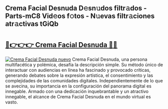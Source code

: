 ## Crema Facial Desnuda D𝚎sn𝚞dos filtr𝚊dos - Parts-mC8 Vid𝚎os f𝚘tos - N𝚞evas filtr𝚊ciones atr𝚊ctivas tGiQb

# <h2><a href="http://mb61yzw.tromn.icu/?c=Crema+Facial+Desnuda">🔗👉👉👉 Crema Facial Desnuda 🔗🔗</a></h2>

[![Crema Facial Desnuda nuevo](https://i.imgur.com/pEAQMta.gif)](http://mb61yzw.tromn.icu/?c=Crema+Facial+Desnuda)
Crema Facial Desnuda, una persona multifacética y polémica, desafía la descripción simple. Su método único de interactuar con audiencias en línea ha fascinado y provocado críticas, generando debates sobre la expresión artística, el consentimiento y las complejidades de las comunidades digitales. Independientemente de lo que se avecina, su importancia en la configuración del panorama digital es innegable. Armado con una dedicación inquebrantable y un atractivo innegable, el alcance de Crema Facial Desnuda en el mundo virtual es vasto.
